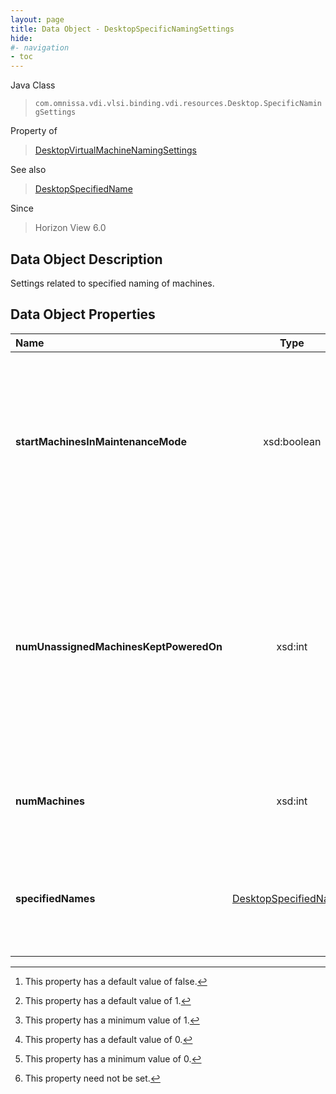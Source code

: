 ```yaml
---
layout: page
title: Data Object - DesktopSpecificNamingSettings
hide:
#- navigation
- toc
---
```






Java Class
> `com.omnissa.vdi.vlsi.binding.vdi.resources.Desktop.SpecificNamingSettings`

Property of
> [DesktopVirtualMachineNamingSettings](vdi.resources.Desktop.VirtualMachineNamingSettings.md#field_detail)

See also
> [DesktopSpecifiedName](vdi.resources.Desktop.SpecifiedName.md)

Since
> Horizon View 6.0


## Data Object Description

Settings related to specified naming of machines.

## Data Object Properties

 Name | Type | Description
:---|:---:|:---
**startMachinesInMaintenanceMode**|  xsd:boolean|  Allows virtual machines to be customized manually before users can log in and access them. This mode must be exited manually. [^5]
**numUnassignedMachinesKeptPoweredOn**|  xsd:int|  Number of unassigned machines kept powered on. When updated, this value must be less than or equal to the total number of existing machines in the desktop. [^10] [^8]
**numMachines**|  xsd:int|  Number of machines in the pool.  **_Since_** Horizon 7.7 [^19] [^72]
**specifiedNames**| [DesktopSpecifiedName[]](vdi.resources.Desktop.SpecifiedName.md)|  New vm names that could be provided during update.  **_Since_** Horizon 7.7 [^1]
 


 


[^1]: This property need not be set.
[^5]: This property has a default value of false.
[^8]: This property has a minimum value of 1.
[^10]: This property has a default value of 1.
[^19]: This property has a default value of 0.
[^72]: This property has a minimum value of 0.